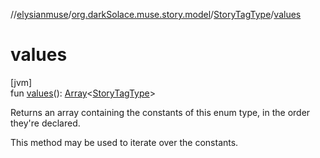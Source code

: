 //[elysianmuse](../../../index.md)/[org.darkSolace.muse.story.model](../index.md)/[StoryTagType](index.md)/[values](values.md)

# values

[jvm]\
fun [values](values.md)(): [Array](https://kotlinlang.org/api/latest/jvm/stdlib/kotlin/-array/index.html)&lt;[StoryTagType](index.md)&gt;

Returns an array containing the constants of this enum type, in the order they're declared.

This method may be used to iterate over the constants.
